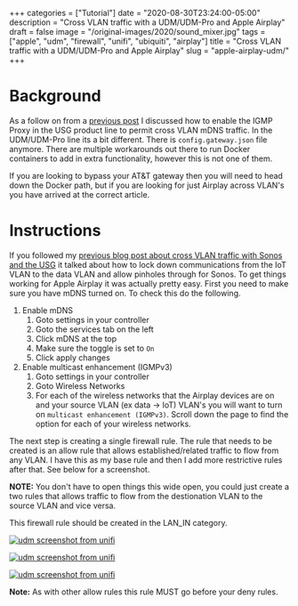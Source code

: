 +++
categories = ["Tutorial"]
date = "2020-08-30T23:24:00-05:00"
description = "Cross VLAN traffic with a UDM/UDM-Pro and Apple Airplay"
draft = false
image = "/original-images/2020/sound_mixer.jpg"
tags = ["apple", "udm", "firewall", "unifi", "ubiquiti", "airplay"]
title = "Cross VLAN traffic with a UDM/UDM-Pro and Apple Airplay"
slug = "apple-airplay-udm/"
+++

# Background
As a follow on from a [previous post](/apple-airplay-usg) I discussed how to enable the IGMP Proxy in the USG product line to permit cross VLAN mDNS traffic.  In the UDM/UDM-Pro line its a bit different.  There is `config.gateway.json` file anymore.  There are multiple workarounds out there to run Docker containers to add in extra functionality, however this is not one of them.

If you are looking to bypass your AT&T gateway then you will need to head down the Docker path, but if you are looking for just Airplay across VLAN's you have arrived at the correct article.

# Instructions
If you followed my [previous blog post about cross VLAN traffic with Sonos and the USG](/sonos-usg-firewall-ports) it talked about how to lock down communications from the IoT VLAN to the data VLAN and allow pinholes through for Sonos.  To get things working for Apple Airplay it was actually pretty easy.  First you need to make sure you have mDNS turned on.  To check this do the following.

1. Enable mDNS
    1. Goto settings in your controller
    2. Goto the services tab on the left
    3. Click mDNS at the top
    4. Make sure the toggle is set to `On`
    5. Click apply changes
2. Enable multicast enhancement (IGMPv3)
    1. Goto settings in your controller
    2. Goto Wireless Networks
    3. For each of the wireless networks that the Airplay devices are on and your source VLAN (ex data -> IoT) VLAN's you will want to
    turn on `multicast enhancement (IGMPv3)`.  Scroll down the page to find the option for each of your wireless networks.


The next step is creating a single firewall rule.  The rule that needs to be created is an allow rule that allows established/related traffic to flow from any VLAN.  I have this as my base rule and then I add more restrictive rules after that.  See below for a screenshot.

**NOTE:**  You don't have to open things this wide open, you could just create a two rules that allows traffic to flow from the destionation VLAN to the source VLAN and vice versa.

This firewall rule should be created in the LAN_IN category.

[![udm screenshot from unifi](/images/2020/airplay-udm-1-medium.jpg)](/images/2020/airplay-udm-1-medium.jpg)

[![udm screenshot from unifi](/images/2020/airplay-udm-2-medium.jpg)](/images/2020/airplay-udm-2-medium.jpg)

[![udm screenshot from unifi](/images/2020/airplay-udm-3-medium.jpg)](/images/2020/airplay-udm-3-medium.jpg)

**Note:**  As with other allow rules this rule MUST go before your deny rules.


